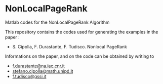 # NonLocalPageRank
Matlab codes for the NonLocalPageRank Algorithm

This repository contains the codes used for generating the examples in the paper : 
- S. Cipolla, F. Durastante, F. Tudisco. Nonlocal PageRank

Informations on the paper, and on the code can be obtained by writing to
- f.durastante@na.iac.cnr.it
- stefano.cipolla@math.unipd.it
- f.tudisco@gssi.it
